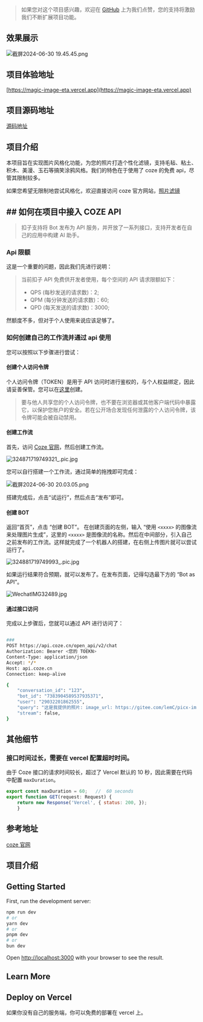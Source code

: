 >如果您对这个项目感兴趣，欢迎在 [GitHub](https://github.com/mamumu123/magic-image) 上为我们点赞，您的支持将激励我们不断扩展项目功能。

## 效果展示

![截屏2024-06-30 19.45.45.png](https://p6-juejin.byteimg.com/tos-cn-i-k3u1fbpfcp/a595b6e5ee974d348275924f415bb975~tplv-k3u1fbpfcp-jj-mark:0:0:0:0:q75.image#?w=1404&h=1604&s=2041164&e=png&b=f7cfd5)

## 项目体验地址
[https://magic-image-eta.vercel.app](https://magic-image-eta.vercel.app)

## 项目源码地址
[源码地址](https://github.com/mamumu123/magic-image)

## 项目介绍
本项目旨在实现图片风格化功能，为您的照片打造个性化滤镜，支持毛毡、粘土、积木、美漫、玉石等搞笑涂鸦风格。我们的特色在于使用了 coze 的免费 api，尽管其限制较多。

如果您希望无限制地尝试风格化，欢迎直接访问 coze 官方网站，[照片滤镜](https://www.coze.cn/space/7347875527422099475/bot/7383904589537935371)




## ## 如何在项目中接入 COZE API
> 扣子支持将 Bot 发布为 API 服务，并开放了一系列接口，支持开发者在自己的应用中构建 AI 助手。


### Api 限额
这是一个重要的问题，因此我们先进行说明：

> 当前扣子 API 免费供开发者使用，每个空间的 API 请求限额如下：
> -   QPS (每秒发送的请求数)：2;
> -   QPM (每分钟发送的请求数)：60;
> -   QPD (每天发送的请求数)：3000;

然额度不多，但对于个人使用来说应该足够了。


### 如何创建自己的工作流并通过 api 使用
您可以按照以下步骤进行尝试：

#### 创建个人访问令牌
个人访问令牌（TOKEN）是用于 API 访问时进行鉴权的，与个人权益绑定，因此请妥善保管。您可以在[这里](https://www.coze.cn/open/api)创建。

> 要与他人共享您的个人访问令牌，也不要在浏览器或其他客户端代码中暴露它，以保护您账户的安全。若在公开场合发现任何泄露的个人访问令牌，该令牌可能会被自动禁用。



#### 创建工作流
首先，访问 [Coze 官网](https://www.coze.cn/)，然后创建工作流。

![324871719749321_.pic.jpg](https://p3-juejin.byteimg.com/tos-cn-i-k3u1fbpfcp/bdaf673e4d5c40e693e7f0dd3d8e8171~tplv-k3u1fbpfcp-jj-mark:0:0:0:0:q75.image#?w=3254&h=932&s=217195&e=jpg&b=f3f3f5)


您可以自行搭建一个工作流，通过简单的拖拽即可完成：

![截屏2024-06-30 20.03.05.png](https://p3-juejin.byteimg.com/tos-cn-i-k3u1fbpfcp/98b3c221e7c6462d864ac64648ba5779~tplv-k3u1fbpfcp-jj-mark:0:0:0:0:q75.image#?w=3046&h=1578&s=453238&e=png&b=f2f3f5)

搭建完成后，点击“试运行”，然后点击“发布”即可。

#### 创建 BOT
返回“首页”，点击 “创建 BOT”。
在创建页面的左侧，输入 “使用 `<xxxx>` 的图像流来处理图片生成”，这里的 `<xxxx>` 是图像流的名称。然后在中间部分，引入自己之前发布的工作流。这样就完成了一个机器人的搭建，在右侧上传图片就可以尝试运行了。

![324881719749993_.pic.jpg](https://p9-juejin.byteimg.com/tos-cn-i-k3u1fbpfcp/b4f193ff008b43d68280302f7b4a0f4e~tplv-k3u1fbpfcp-jj-mark:0:0:0:0:q75.image#?w=3326&h=1786&s=378651&e=jpg&b=fafafa)

如果运行结果符合预期，就可以发布了。在发布页面，记得勾选最下方的 “Bot as API”。

![WechatIMG32489.jpg](https://p6-juejin.byteimg.com/tos-cn-i-k3u1fbpfcp/59c349cfb2bc4de4b8a4e83d0225d7b4~tplv-k3u1fbpfcp-jj-mark:0:0:0:0:q75.image#?w=3240&h=1740&s=311324&e=jpg&b=f7f6fb)

#### 通过接口访问

完成以上步骤后，您就可以通过 API 进行访问了：

```bash

### 
POST https://api.coze.cn/open_api/v2/chat
Authorization: Bearer <您的 TOEKN>
Content-Type: application/json
Accept: */*
Host: api.coze.cn
Connection: keep-alive

{
    "conversation_id": "123",
    "bot_id": "7383904589537935371",
    "user": "29032201862555",
    "query": "这是我提供的照片: image_url: https://gitee.com/lemC/picx-images-hosting/raw/master/WechatIMG32460.1aov3aqb5w.jpg, style_id: 0",
    "stream": false,
}
```


## 其他细节

### 接口时间过长，需要在 vercel 配置超时时间。

由于 Coze 接口的请求时间较长，超过了 Vercel 默认的 10 秒，因此需要在代码中配置 `maxDuration`。

```js
export const maxDuration = 60;   //  60 seconds
export function GET(request: Request) { 
    return new Response('Vercel', { status: 200, });
    }
```

## 参考地址

[coze 官网](https://www.coze.cn/home)



## 项目介绍

## Getting Started

First, run the development server:

```bash
npm run dev
# or
yarn dev
# or
pnpm dev
# or
bun dev
```

Open [http://localhost:3000](http://localhost:3000) with your browser to see the result.

## Learn More

## Deploy on Vercel
如果你没有自己的服务端，你可以免费的部署在 vercel 上。

